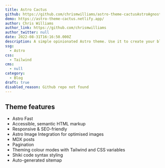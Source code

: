 ```yaml
---
title: Astro Cactus
github: https://github.com/chrismwilliams/astro-theme-cactusAstroAgnosticUIStarter
demo: https://astro-theme-cactus.netlify.app/
author: Chris Williams
author_link: https://github.com/chrismwilliams
author_twitter: null
date: 2022-08-31T16:16:50.000Z
description: A simple opinionated Astro theme. Use it to create your blog or website.
ssg:
  - Astro
css:
  - Tailwind
cms:
  - null
category:
  - Blog
draft: true
disabled_reason: Github repo not found
---
```


## Theme features

- Astro Fast
- Accessible, semantic HTML markup
- Responsive & SEO-friendly
- Astro Image Integration for optimised images
- MDX posts
- Pagination
- Theming colour modes with Tailwind and CSS variables
- Shiki code syntax styling
- Auto-generated sitemap
